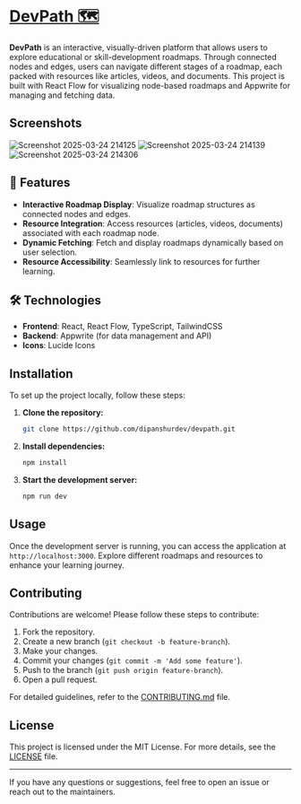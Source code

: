 # [ DevPath 🗺️](https://devpath.netlify.app)

**DevPath** is an interactive, visually-driven platform that allows users to explore educational or skill-development roadmaps. Through connected nodes and edges, users can navigate different stages of a roadmap, each packed with resources like articles, videos, and documents. This project is built with React Flow for visualizing node-based roadmaps and Appwrite for managing and fetching data.

## Screenshots

![Screenshot 2025-03-24 214125](https://github.com/user-attachments/assets/2f487f9f-c742-47b0-84b2-de1daf72fc7c)
![Screenshot 2025-03-24 214139](https://github.com/user-attachments/assets/fc605f13-996a-49a0-bb79-022252efa9ff)
![Screenshot 2025-03-24 214306](https://github.com/user-attachments/assets/5dcb0e29-c2b2-4284-bb35-3b9fc3323d77)

## 🚀 Features

- **Interactive Roadmap Display**: Visualize roadmap structures as connected nodes and edges.
- **Resource Integration**: Access resources (articles, videos, documents) associated with each roadmap node.
- **Dynamic Fetching**: Fetch and display roadmaps dynamically based on user selection.
- **Resource Accessibility**: Seamlessly link to resources for further learning.

## 🛠️ Technologies

- **Frontend**: React, React Flow, TypeScript, TailwindCSS
- **Backend**: Appwrite (for data management and API)
- **Icons**: Lucide Icons

## Installation

To set up the project locally, follow these steps:

1. **Clone the repository:**
    ```bash
    git clone https://github.com/dipanshurdev/devpath.git
    ```

2. **Install dependencies:**
    ```bash
    npm install
    ```

3. **Start the development server:**
    ```bash
    npm run dev
    ```

## Usage

Once the development server is running, you can access the application at `http://localhost:3000`. Explore different roadmaps and resources to enhance your learning journey.

## Contributing

Contributions are welcome! Please follow these steps to contribute:

1. Fork the repository.
2. Create a new branch (`git checkout -b feature-branch`).
3. Make your changes.
4. Commit your changes (`git commit -m 'Add some feature'`).
5. Push to the branch (`git push origin feature-branch`).
6. Open a pull request.

For detailed guidelines, refer to the [CONTRIBUTING.md](CONTRIBUTING.md) file.

## License

This project is licensed under the MIT License. For more details, see the [LICENSE](LICENSE) file.

---

If you have any questions or suggestions, feel free to open an issue or reach out to the maintainers.
